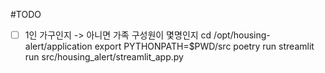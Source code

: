 #TODO
- [ ] 1인 가구인지 -> 아니면 가족 구성원이 몇명인지
cd /opt/housing-alert/application
export PYTHONPATH=$PWD/src
poetry run streamlit run src/housing_alert/streamlit_app.py
